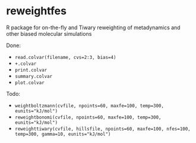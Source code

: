 # reweightfes
R package for on-the-fly and Tiwary reweighting of metadynamics and other biased molecular simulations 

Done:
* `read.colvar(filename, cvs=2:3, bias=4)`
* `+.colvar`
* `print.colvar`
* `summary.colvar`
* `plot.colvar`

Todo:
* `weightboltzmann(cvfile, npoints=60, maxfe=100, temp=300, eunits="kJ/mol")`
* `reweightbonomi(cvfile, npoints=60, maxfe=100, temp=300, eunits="kJ/mol")`
* `reweighttiwary(cvfile, hillsfile, npoints=60, maxfe=100, nfes=100, temp=300, gamma=10, eunits="kJ/mol")`


